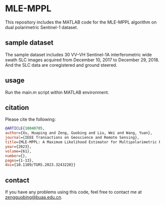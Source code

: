 # MLE-MPPL
This repository includes the MATLAB code for the MLE-MPPL algorithm on dual polarimetric Sentinel-1 dataset.
## sample dataset 
The sample dataset includes 30 VV–VH Sentinel-1A interferometric wide swath SLC images acquired from December 10, 2017 to December 29, 2018. And the SLC data are coregistered and ground steered.
## usage
Run the main.m script within MATLAB environment.
## citation
Please cite the following:
~~~BibTeX
@ARTICLE{10040705,
author={Xu, Huaping and Zeng, Guobing and Liu, Wei and Wang, Yuan},
journal={IEEE Transactions on Geoscience and Remote Sensing},
title={MLE-MPPL: A Maximum Likelihood Estimator for Multipolarimetric Phase Linking in MTInSAR},
year={2023},
volume={61},
number={},
pages={1-13},
doi={10.1109/TGRS.2023.3243220}}
~~~
## contact
If you have any problems using this code, feel free to contact me at <font color="#006600">zengguobing@buaa.edu.cn</font>.
